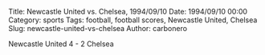 Title: Newcastle United vs. Chelsea, 1994/09/10
Date: 1994/09/10 00:00
Category: sports
Tags: football, football scores, Newcastle United, Chelsea
Slug: newcastle-united-vs-chelsea
Author: carbonero


Newcastle United 4 - 2 Chelsea
